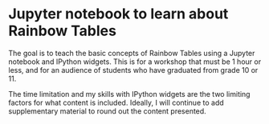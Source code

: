 # Jupyter notebook to learn about Rainbow Tables
The goal is to teach the basic concepts of Rainbow Tables using a Jupyter notebook and IPython widgets. This is for a workshop that must be 1 hour or less, and for an audience of students who have graduated from grade 10 or 11.

The time limitation and my skills with IPython widgets are the two limiting factors for what content is included. Ideally, I will continue to add supplementary material to round out the content presented.